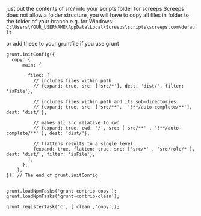 
just put the contents of src/ into your scripts folder for screeps
Screeps does not allow a folder structure, you will have to copy all files in folder to the folder of your branch
e.g. for Windows: ``C:\Users\YOUR_USERNAME\AppData\Local\Screeps\scripts\screeps.com\default``

or add these to your gruntfile if you use grunt

    grunt.initConfig({
      copy: {
          main: {

            files: [
              // includes files within path
              // {expand: true, src: ['src/*'], dest: 'dist/', filter: 'isFile'},

              // includes files within path and its sub-directories
              // {expand: true, src: ['src/**',  '!**/auto-complete/**'], dest: 'dist/'},

              // makes all src relative to cwd
              // {expand: true, cwd: '/', src: ['src/**' , '!**/auto-complete/**' ], dest: 'dist/'},

              // flattens results to a single level
              {expand: true, flatten: true, src: ['src/*' , 'src/role/*'], dest: 'dist/', filter: 'isFile'},
            ],
          },
        },
    }); // The end of grunt.initConfig


    grunt.loadNpmTasks('grunt-contrib-copy');
    grunt.loadNpmTasks('grunt-contrib-clean');

    grunt.registerTask('c', ['clean','copy']);
